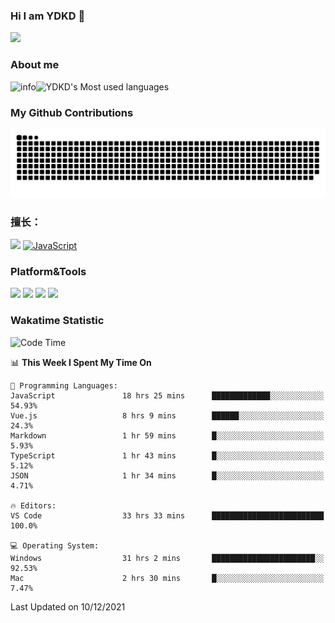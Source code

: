 ### Hi I am YDKD 👋

![](https://visitor-badge.glitch.me/badge?page_id=YDKD.readme)

### About me
![info](https://github-readme-stats.vercel.app/api?username=YDKD&show_icons=true&theme=cobalt)![YDKD's Most used languages](https://github-readme-stats.vercel.app/api/top-langs/?username=YDKD&layout=compact&hide_border=true&langs_count=8)

### My Github Contributions
![](https://raw.githubusercontent.com/YDKD/YDKD/main/assets/github-contribution-grid-snake.svg)

### 擅长：<br />
[![](https://img.shields.io/badge/-Vue.js-007396?style=flat-square&logo=Vue.js&logoColor=#4FC08D)](https://cn.vuejs.org/)
[![JavaScript](https://img.shields.io/badge/-JavaScript-f7e018?style=flat-square&logo=javascript&logoColor=white)]()

### Platform&Tools <br/>

[![]( https://img.shields.io/badge/macOS-Big%20Sur-292e33?style=flat-square&logo=apple&logoColor=ffffff )]() [![](https://img.shields.io/badge/Windows-10-2376bc?style=flat-square&logo=windows&logoColor=ffffff)]() [![]( https://img.shields.io/badge/IDE-Visual%20Studio%20Code-blue?style=flat-square&logo=visual-studio-code&logoColor=ffffff )]() [![]( https://img.shields.io/badge/iPhone-12-999999?style=flat-square&logo=apple&logoColor=ffffff)]() <br />

### Wakatime Statistic
<!--START_SECTION:waka-->
![Code Time](http://img.shields.io/badge/Code%20Time-222%20hrs%2057%20mins-blue)

📊 **This Week I Spent My Time On** 

```text
💬 Programming Languages: 
JavaScript               18 hrs 25 mins      █████████████░░░░░░░░░░░░   54.93% 
Vue.js                   8 hrs 9 mins        ██████░░░░░░░░░░░░░░░░░░░   24.3% 
Markdown                 1 hr 59 mins        █░░░░░░░░░░░░░░░░░░░░░░░░   5.93% 
TypeScript               1 hr 43 mins        █░░░░░░░░░░░░░░░░░░░░░░░░   5.12% 
JSON                     1 hr 34 mins        █░░░░░░░░░░░░░░░░░░░░░░░░   4.71%

🔥 Editors: 
VS Code                  33 hrs 33 mins      █████████████████████████   100.0%

💻 Operating System: 
Windows                  31 hrs 2 mins       ███████████████████████░░   92.53% 
Mac                      2 hrs 30 mins       █░░░░░░░░░░░░░░░░░░░░░░░░   7.47%

```


 Last Updated on 10/12/2021
<!--END_SECTION:waka-->

<!--
**YDKD/YDKD** is a ✨ _special_ ✨ repository because its `README.md` (this file) appears on your GitHub profile.

Here are some ideas to get you started:

- 🔭 I’m currently working on ...
- 🌱 I’m currently learning ...
- 👯 I’m looking to collaborate on ...
- 🤔 I’m looking for help with ...
- 💬 Ask me about ...
- 📫 How to reach me: ...
- 😄 Pronouns: ...
- ⚡ Fun fact: ...
-->
